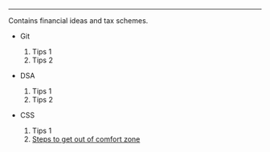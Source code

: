 ----

Contains financial ideas and tax schemes.

- Git 
  1. Tips 1
  2. Tips 2
  
- DSA
  1. Tips 1
  2. Tips 2

- CSS 
  1. Tips 1
  2. [Steps to get out of comfort zone](https://www.linkedin.com/feed/update/urn:li:activity:7037111951184850944?updateEntityUrn=urn%3Ali%3Afs_feedUpdate%3A%28V2%2Curn%3Ali%3Aactivity%3A7037111951184850944%29)
